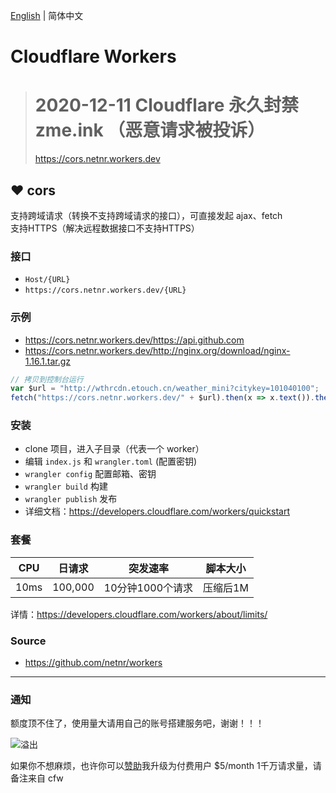 ﻿[English](README.md) | 简体中文

# Cloudflare Workers

> # 2020-12-11 Cloudflare 永久封禁 zme.ink （恶意请求被投诉）
> https://cors.netnr.workers.dev

## ❤ cors
支持跨域请求（转换不支持跨域请求的接口），可直接发起 ajax、fetch  
支持HTTPS（解决远程数据接口不支持HTTPS）

### 接口
- `Host/{URL}`
- `https://cors.netnr.workers.dev/{URL}`

### 示例
- <https://cors.netnr.workers.dev/https://api.github.com>
- <https://cors.netnr.workers.dev/http://nginx.org/download/nginx-1.16.1.tar.gz>

```js
// 拷贝到控制台运行
var $url = "http://wthrcdn.etouch.cn/weather_mini?citykey=101040100";
fetch("https://cors.netnr.workers.dev/" + $url).then(x => x.text()).then(console.log)
```

### 安装
- clone 项目，进入子目录（代表一个 worker）
- 编辑 `index.js` 和 `wrangler.toml` (配置密钥)
- `wrangler config` 配置邮箱、密钥
- `wrangler build` 构建
- `wrangler publish` 发布
- 详细文档：<https://developers.cloudflare.com/workers/quickstart>

### 套餐
 CPU | 日请求 | 突发速率 | 脚本大小 
 ---- | ---- | ---- | ---- 
 10ms | 100,000 | 10分钟1000个请求 | 压缩后1M

详情：https://developers.cloudflare.com/workers/about/limits/

### Source
- <https://github.com/netnr/workers>

---

### 通知

额度顶不住了，使用量大请用自己的账号搭建服务吧，谢谢！！！

![溢出](https://cdn.jsdelivr.net/gh/netnr/static/2019/11/03/0752457693.png)

如果你不想麻烦，也许你可以[赞助](https://zme.ink)我升级为付费用户 $5/month 1千万请求量，请备注来自 cfw